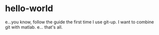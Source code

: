 # hello-world
e...you know, follow the guide
the first time I use git-up.
I want to combine git with matlab.
e... that's all.
